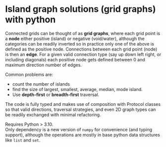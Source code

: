 # Island graph solutions (grid graphs) with python

Connected grids can be thought of as **grid graphs**, where each grid point is a **node**
either positive (island) or negative (void/water), although the categories can be
readily inverted so in practice only one of the above is defined as the positive node. 
Connections between each grid point (node) is then an **edge**. For a given valid
connection type (say up down left right, or including diagonals) each positive 
node gets defined between 0 and maximum direction number of edges.

Common problems are:
 - count the number of islands
 - find the size of largest, smallest, average, median, mode island.
 - Use **depth-first** or **breadth-first** traversal. 

The code is fully typed and makes use of composition with Protocol classes so that valid 
directions, traversal strategies, and even 2D graph types can be readily exchanged with 
minimal refactoring.

Requires Python > 3.10.   
Only dependency is a new version of `numpy` for convenience (and typing support),
although the operations are mostly in base python data structures like `list` and `set`.
